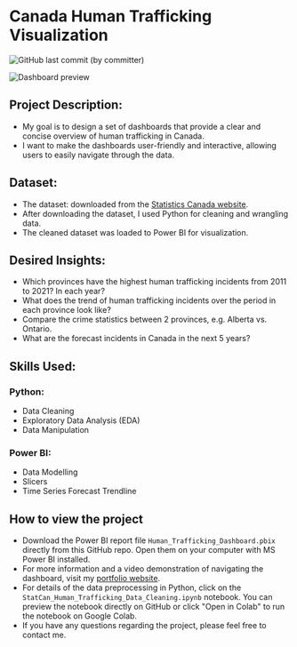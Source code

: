 # Canada Human Trafficking Visualization
![GitHub last commit (by committer)](https://img.shields.io/github/last-commit/longnguyendata/canada-human-trafficking)

![Dashboard preview](url "Dashboard preview")

## Project Description:
- My goal is to design a set of dashboards that provide a clear and concise overview of human trafficking in Canada.
- I want to make the dashboards user-friendly and interactive, allowing users to easily navigate through the data.

## Dataset:
- The dataset: downloaded from the [Statistics Canada website](https://www150.statcan.gc.ca/t1/tbl1/en/tv.action?pid=3510017701&pickMembers%5B0%5D=1.1&pickMembers%5B1%5D=2.58&cubeTimeFrame.startYear=2017&cubeTimeFrame.endYear=2021&referencePeriods=20170101%2C20210101).
- After downloading the dataset, I used Python for cleaning and wrangling data.
- The cleaned dataset was loaded to Power BI for visualization.

## Desired Insights:
- Which provinces have the highest human trafficking incidents from 2011 to 2021? In each year?
- What does the trend of human trafficking incidents over the period in each province look like?
- Compare the crime statistics between 2 provinces, e.g. Alberta vs. Ontario.
- What are the forecast incidents in Canada in the next 5 years?

## Skills Used:
### Python:
- Data Cleaning
- Exploratory Data Analysis (EDA)
- Data Manipulation

### Power BI:
- Data Modelling
- Slicers
- Time Series Forecast Trendline

## How to view the project 
- Download the Power BI report file `Human_Trafficking_Dashboard.pbix` directly from this GitHub repo. Open them on your computer with MS Power BI installed.
- For more information and a video demonstration of navigating the dashboard, visit my [portfolio website](https://www.longnguyendata.com/project/canada-human-trafficking-dashboard/).
- For details of the data preprocessing in Python, click on the `StatCan_Human_Trafficking_Data_Cleaning.ipynb` notebook. You can preview the notebook directly on GitHub or click "Open in Colab" to run the notebook on Google Colab.
- If you have any questions regarding the project, please feel free to contact me.

